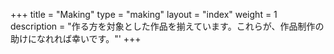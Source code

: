+++
title = "Making"
type = "making"
layout = "index"
weight = 1
description = "作る方を対象とした作品を揃えています。これらが、作品制作の助けになれれば幸いです。"'
+++
